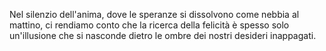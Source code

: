 Nel silenzio dell'anima, dove le speranze si dissolvono come nebbia al mattino, ci rendiamo conto che la ricerca della felicità è spesso solo un'illusione che si nasconde dietro le ombre dei nostri desideri inappagati.
